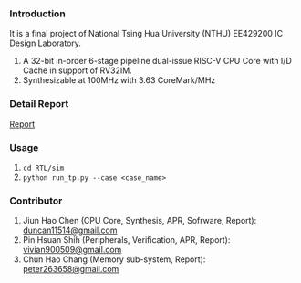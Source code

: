 ### Introduction
It is a final project of National Tsing Hua University (NTHU) EE429200 IC Design Laboratory.
1. A 32-bit in-order 6-stage pipeline dual-issue RISC-V CPU Core with I/D Cache in support of RV32IM.
2. Synthesizable at 100MHz with 3.63 CoreMark/MHz

### Detail Report
[Report][1]

[1]: https://github.com/chenjunhao0315/riscv/blob/main/DOC/G18_finalproject.pdf

### Usage
1. `cd RTL/sim`
2. `python run_tp.py --case <case_name>`

### Contributor
1. Jiun Hao Chen (CPU Core, Synthesis, APR, Sofrware, Report): duncan11514@gmail.com
2. Pin Hsuan Shih (Peripherals, Verification, APR, Report): vivian900509@gmail.com
3. Chun Hao Chang (Memory sub-system, Report): peter263658@gmail.com 
